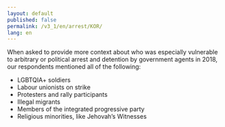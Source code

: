 ```yaml
---
layout: default
published: false
permalink: /v3_1/en/arrest/KOR/
lang: en
---
```


When asked to provide more context about who was especially vulnerable to arbitrary or political arrest and detention by government agents in 2018, our respondents mentioned all of the following:
-	LGBTQIA+ soldiers
-	Labour unionists on strike
-	Protesters and rally participants
-	Illegal migrants
-	Members of the integrated progressive party
-	Religious minorities, like Jehovah’s Witnesses

